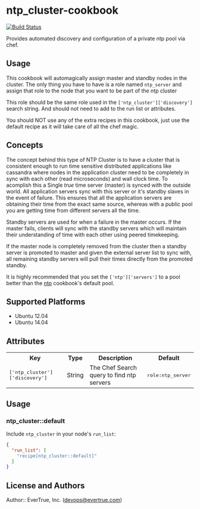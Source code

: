 # ntp_cluster-cookbook

[![Build Status](https://travis-ci.com/evertrue/ntp_cluster-cookbook.svg)](https://travis-ci.com/evertrue/ntp_cluster-cookbook)

Provides automated discovery and configuration of a private ntp pool via chef.

## Usage

This cookbook will automagically assign master and standby nodes in the cluster.
The only thing you have to have is a role named `ntp_server` and assign that role
to the node that you want to be part of the ntp cluster

This role should be the same role used in the `['ntp_cluster']['discovery']` search string.
And should not need to add to the run list or attributes.

You should NOT use any of the extra recipes in this cookbook, just use the default
recipe as it will take care of all the chef magic.

## Concepts

The concept behind this type of NTP Cluster is to have a cluster that is consistent enough to
run time sensitive distributed applications like cassandra where nodes in the application cluster
need to be completely in sync with each other (read microseconds) and wall clock time. To acomplish
this a Single *true* time server (master) is synced with the outside world. All application servers
sync with this server or it's standby slaves in the event of failure. This ensures that all the
application servers are obtaining their time from the exact same source, whereas with a public pool
you are getting time from different servers all the time.

Standby servers are used for when a failure in the master occurs.  If the master fails, clients will
sync with the standby servers which will maintain their understanding of time with each other using
peered timekeeping.

If the master node is completely removed from the cluster then a standby server is promoted to master
and given the external server list to sync with, all remaining standby servers will pull their times
directly from the promoted standby.

It is highly recommended that you set the `['ntp']['servers']` to a pool better than the
[ntp](https://github.com/gmiranda23/ntp) cookbook's default pool.

## Supported Platforms

* Ubuntu 12.04
* Ubuntu 14.04

## Attributes

<table>
  <tr>
    <th>Key</th>
    <th>Type</th>
    <th>Description</th>
    <th>Default</th>
  </tr>
  <tr>
    <td><tt>['ntp_cluster']['discovery']</tt></td>
    <td>String</td>
    <td>The Chef Search query to find ntp servers</td>
    <td><tt>role:ntp_server</tt></td>
  </tr>
</table>

## Usage

### ntp_cluster::default

Include `ntp_cluster` in your node's `run_list`:

```json
{
  "run_list": [
    "recipe[ntp_cluster::default]"
  ]
}
```

## License and Authors

Author:: EverTrue, Inc. (<devops@evertrue.com>)
